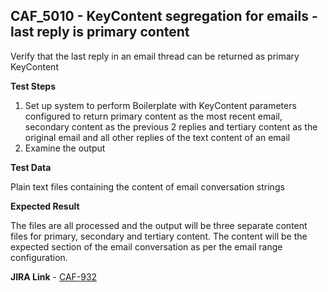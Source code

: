 ## CAF_5010 - KeyContent segregation for emails - last reply is primary content ##

Verify that the last reply in an email thread can be returned as primary KeyContent

**Test Steps**

1. Set up system to perform Boilerplate with KeyContent parameters configured to return primary content as the most recent email, secondary content as the previous 2 replies and tertiary content as the original email and all other replies of the text content of an email
2. Examine the output

**Test Data**

Plain text files containing the content of email conversation strings

**Expected Result**

The files are all processed and the output will be three separate content files for primary, secondary and tertiary content. The content will be the expected section of the email conversation as per the email range configuration.

**JIRA Link** - [CAF-932](https://jira.autonomy.com/browse/CAF-932)

